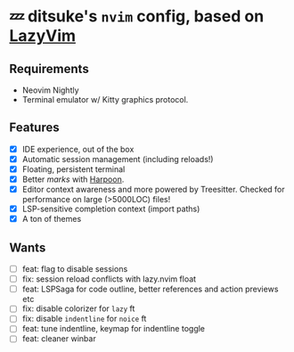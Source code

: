 # 💤 ditsuke's `nvim` config, based on [LazyVim](https://github.com/lazyvim/lazyvim)

## Requirements

- Neovim Nightly
- Terminal emulator w/ Kitty graphics protocol.

## Features
- [x] IDE experience, out of the box
- [x] Automatic session management (including reloads!)
- [x] Floating, persistent terminal
- [x] Better _marks_ with [Harpoon](https://github.com/ThePrimeagen/harpoon).
- [x] Editor context awareness and more powered by Treesitter. Checked for performance on large (>5000LOC) files!
- [x] LSP-sensitive completion context (import paths)
- [x] A ton of themes

## Wants
- [ ] feat: flag to disable sessions
- [ ] fix: session reload conflicts with lazy.nvim float
- [ ] feat: LSPSaga for code outline, better references and action previews etc
- [ ] fix: disable colorizer for `lazy` ft
- [ ] fix: disable `indentline` for `noice` ft
- [ ] feat: tune indentline, keymap for indentline toggle
- [ ] feat: cleaner winbar
